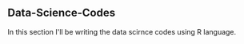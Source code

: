 ## Data-Science-Codes ##    
In this section I'll be writing the data scirnce codes using R language.              

     
   
   
 
 
 
 
